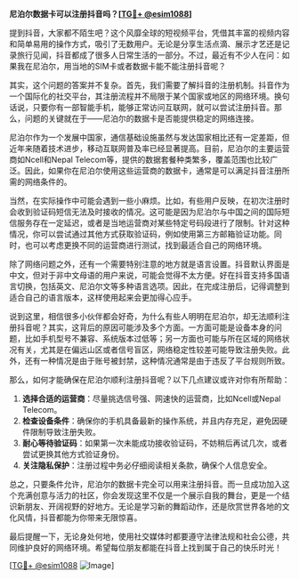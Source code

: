 **尼泊尔数据卡可以注册抖音吗？[[TG💪+ @esim1088](https://t.me/s/esim1088)]**

提到抖音，大家都不陌生吧？这个风靡全球的短视频平台，凭借其丰富的视频内容和简单易用的操作方式，吸引了无数用户。无论是分享生活点滴、展示才艺还是记录旅行见闻，抖音都成了很多人日常生活的一部分。不过，最近有不少人在问：如果我在尼泊尔，用当地的SIM卡或者数据卡能不能注册抖音呢？

其实，这个问题的答案并不复杂。首先，我们需要了解抖音的注册机制。抖音作为一个国际化的社交平台，其注册流程并不局限于某个国家或地区的网络环境。换句话说，只要你有一部智能手机，能够正常访问互联网，就可以尝试注册抖音。那么，问题的关键就在于——尼泊尔的数据卡是否能提供稳定的网络连接。

尼泊尔作为一个发展中国家，通信基础设施虽然与发达国家相比还有一定差距，但近年来随着技术进步，移动互联网普及率已经显著提高。目前，尼泊尔的主要运营商如Ncell和Nepal Telecom等，提供的数据套餐种类繁多，覆盖范围也比较广泛。因此，如果你在尼泊尔使用这些运营商的数据卡，通常是可以满足抖音注册所需的网络条件的。

当然，在实际操作中可能会遇到一些小麻烦。比如，有些用户反映，在初次注册时会收到验证码短信无法及时接收的情况。这可能是因为尼泊尔与中国之间的国际短信服务存在一定延迟，或者是当地运营商对某些特定号码段进行了限制。针对这种情况，你可以尝试通过其他方式获取验证码，例如使用第三方邮箱验证功能。同时，也可以考虑更换不同的运营商进行测试，找到最适合自己的网络环境。

除了网络问题之外，还有一个需要特别注意的地方就是语言设置。抖音默认界面是中文，但对于非中文母语的用户来说，可能会觉得不太方便。好在抖音支持多国语言切换，包括英文、尼泊尔文等多种语言选项。因此，在完成注册后，记得调整到适合自己的语言版本，这样使用起来会更加得心应手。

说到这里，相信很多小伙伴都会好奇，为什么有些人明明在尼泊尔，却无法顺利注册抖音呢？其实，这背后的原因可能涉及多个方面。一方面可能是设备本身的问题，比如手机型号不兼容、系统版本过低等；另一方面也可能与所在区域的网络状况有关，尤其是在偏远山区或者信号盲区，网络稳定性较差可能导致注册失败。此外，还有一种情况是由于账号被封禁，这种情况通常是由于违反了平台规则所致。

那么，如何才能确保在尼泊尔顺利注册抖音呢？以下几点建议或许对你有所帮助：

1. **选择合适的运营商**：尽量挑选信号强、网速快的运营商，比如Ncell或Nepal Telecom。
2. **检查设备条件**：确保你的手机具备最新的操作系统，并且内存充足，避免因硬件限制导致注册失败。
3. **耐心等待验证码**：如果第一次未能成功接收验证码，不妨稍后再试几次，或者尝试更换其他方式验证身份。
4. **关注隐私保护**：注册过程中务必仔细阅读相关条款，确保个人信息安全。

总之，只要条件允许，尼泊尔的数据卡完全可以用来注册抖音。而一旦成功加入这个充满创意与活力的社区，你会发现这里不仅是一个展示自我的舞台，更是一个结识新朋友、开阔视野的好地方。无论是学习新的舞蹈动作，还是欣赏世界各地的文化风情，抖音都能为你带来无限惊喜。

最后提醒一下，无论身处何地，使用社交媒体时都要遵守法律法规和社会公德，共同维护良好的网络环境。希望每位朋友都能在抖音上找到属于自己的快乐时光！

[[TG💪+ @esim1088](https://t.me/s/esim1088) ![Image](https://i.postimg.cc/4NQfJmqS/Snipaste-2025-05-13-00-14-12.png)]
